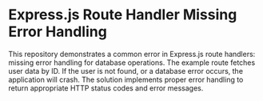 # Express.js Route Handler Missing Error Handling

This repository demonstrates a common error in Express.js route handlers: missing error handling for database operations. The example route fetches user data by ID. If the user is not found, or a database error occurs, the application will crash. The solution implements proper error handling to return appropriate HTTP status codes and error messages.